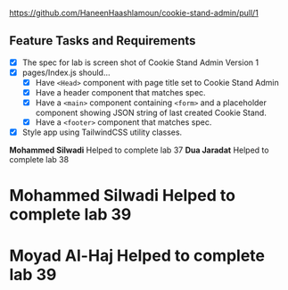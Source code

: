 https://github.com/HaneenHaashlamoun/cookie-stand-admin/pull/1

## Feature Tasks and Requirements
- [x] The spec for lab is screen shot of Cookie Stand Admin Version 1
- [x] pages/Index.js should…
    - [x] Have `<Head>` component with page title set to Cookie Stand Admin
    - [x] Have a header component that matches spec.
    - [x] Have a `<main>` component containing `<form>` and a placeholder component showing JSON string of last created Cookie Stand.
    - [x] Have a `<footer>` component that matches spec.
- [x] Style app using TailwindCSS utility classes.

**Mohammed Silwadi** Helped to complete lab 37
**Dua Jaradat** Helped to complete lab 38

# **Mohammed Silwadi** Helped to complete lab 39
# **Moyad Al-Haj** Helped to complete lab 39